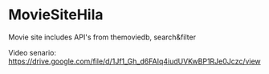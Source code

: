 # MovieSiteHila
Movie site includes API's from themoviedb, search&amp;filter

Video senario:
https://drive.google.com/file/d/1Jf1_Gh_d6FAIq4iudUVKwBP1RJe0Jczc/view
